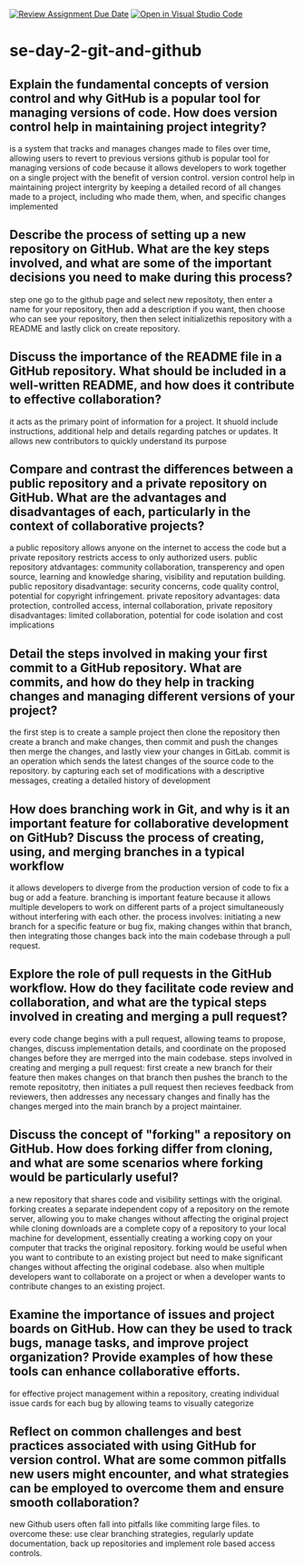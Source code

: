 [![Review Assignment Due Date](https://classroom.github.com/assets/deadline-readme-button-22041afd0340ce965d47ae6ef1cefeee28c7c493a6346c4f15d667ab976d596c.svg)](https://classroom.github.com/a/8wgCKhpZ)
[![Open in Visual Studio Code](https://classroom.github.com/assets/open-in-vscode-2e0aaae1b6195c2367325f4f02e2d04e9abb55f0b24a779b69b11b9e10269abc.svg)](https://classroom.github.com/online_ide?assignment_repo_id=18415289&assignment_repo_type=AssignmentRepo)
# se-day-2-git-and-github
## Explain the fundamental concepts of version control and why GitHub is a popular tool for managing versions of code. How does version control help in maintaining project integrity?
is a system that tracks and manages changes made to files over time, allowing users to revert to previous versions
github is popular tool for managing versions of code because it allows developers to work together on a single project with the benefit of version control.
version control help in maintaining project intergrity by keeping a detailed record of all changes made to a project, including who made them, when, and specific changes implemented

## Describe the process of setting up a new repository on GitHub. What are the key steps involved, and what are some of the important decisions you need to make during this process?
step one go to the github page and select new repositoty, then enter a name for your repository, then add a description if you want, then choose who can see your repository, then
then select initializethis repository with a README and lastly click on create repository.

## Discuss the importance of the README file in a GitHub repository. What should be included in a well-written README, and how does it contribute to effective collaboration?
it acts as the primary point of information for a project. It shuold include instructions, additional help and details regarding patches or updates. It allows new contributors to
quickly understand its purpose


## Compare and contrast the differences between a public repository and a private repository on GitHub. What are the advantages and disadvantages of each, particularly in the context of collaborative projects?
a public repository allows anyone on the internet to access the code but a private repository restricts access to only authorized users. 
public repository atdvantages: community collaboration, transperency and open source, learning and knowledge sharing, visibility and reputation building.
public repository disadvantage: security concerns, code quality control, potential for copyright infringement.
private repository advantages: data protection, controlled access, internal collaboration, 
private repository disadvantages: limited collaboration, potential for code isolation and cost implications

## Detail the steps involved in making your first commit to a GitHub repository. What are commits, and how do they help in tracking changes and managing different versions of your project?
the first step is to create a sample project then clone the repository then create a branch and make changes, then commit and push the changes then merge the changes,
and lastly view your changes in GitLab.
commit is an operation which sends the latest changes of the source code to the repository.
by capturing each set of modifications with a descriptive messages, creating a detailed history of development

## How does branching work in Git, and why is it an important feature for collaborative development on GitHub? Discuss the process of creating, using, and merging branches in a typical workflow
it allows developers to diverge from the production version of code to fix a bug or add a feature.
branching is important feature because it allows multiple developers to work on different parts of a project simultaneously without interfering with each other.
the process involves: initiating a new branch for a specific feature or bug fix, making changes within that branch, then integrating those changes back into the main codebase
through a pull request.

## Explore the role of pull requests in the GitHub workflow. How do they facilitate code review and collaboration, and what are the typical steps involved in creating and merging a pull request?
every code change begins with a pull request, allowing teams to propose, changes, discuss implementation details, and coordinate on the proposed changes before they are merrged
into the main codebase.
steps involved in creating and merging a pull request: first create a new branch for their feature then makes changes on that branch then pushes the branch to the remote repositotry,
then initiates a pull request then recieves feedback from reviewers, then addresses any  necessary changes and finally has the changes merged into the main branch by a project maintainer.



## Discuss the concept of "forking" a repository on GitHub. How does forking differ from cloning, and what are some scenarios where forking would be particularly useful?
a new repository that shares code and visibility settings with the original.
forking creates a separate independent copy of a repository on the remote server, allowing you to make changes without affecting the original project while 
cloning downloads are a complete copy of a repository to your local machine for development, essentially creating a working copy on your computer that tracks the original repository.
forking would be useful when you want to contribute to an existing project but need to make significant changes without affecting the original codebase.
also when multiple developers want to collaborate on a project or when a developer wants to contribute changes to an existing project.

## Examine the importance of issues and project boards on GitHub. How can they be used to track bugs, manage tasks, and improve project organization? Provide examples of how these tools can enhance collaborative efforts.
for effective project management within a repository, creating individual issue cards for each bug by allowing teams to visually categorize 

## Reflect on common challenges and best practices associated with using GitHub for version control. What are some common pitfalls new users might encounter, and what strategies can be employed to overcome them and ensure smooth collaboration?
new Github users often fall into pitfalls like commiting large files.
to overcome these: use clear branching strategies, regularly update documentation, back up repositories and implement role based access controls.
